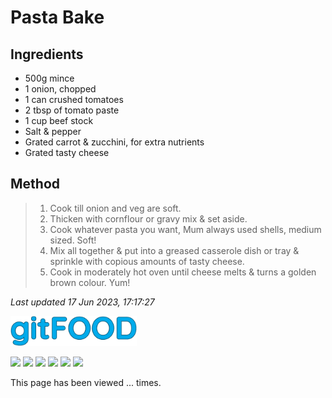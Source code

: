 # Pasta Bake

## Ingredients

- 500g mince
- 1 onion, chopped
- 1 can crushed tomatoes
- 2 tbsp of tomato paste
- 1 cup beef stock
- Salt & pepper
- Grated carrot & zucchini, for extra nutrients
- Grated tasty cheese

## Method

> 1. Cook till onion and veg are soft.
> 2. Thicken with cornflour or gravy mix & set aside.
> 3. Cook whatever pasta you want, Mum always used shells, medium sized. Soft!
> 4. Mix all together & put into a greased casserole dish or tray & sprinkle with copious amounts of tasty cheese.
> 5. Cook in moderately hot oven until cheese melts & turns a golden brown colour. Yum!

*Last updated 17 Jun 2023, 17:17:27*


<img src="../images/logo_sm.png" width="40%" />

<img src="https://img.shields.io/badge/baked-blue.svg" /> <img src="https://img.shields.io/badge/beef-blue.svg" /> <img src="https://img.shields.io/badge/cheesey-blue.svg" /> <img src="https://img.shields.io/badge/dairy-blue.svg" /> <img src="https://img.shields.io/badge/pasta-blue.svg" /> <img src="https://img.shields.io/badge/sides-blue.svg" /> 

<p>This page has been viewed <span id="counter">...</span> times.</p>

<script src="../assets/js/pageviews.js"></script>
